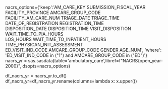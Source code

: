 nacrs_options={'keep':'AM_CARE_KEY SUBMISSION_FISCAL_YEAR FACILITY_PROVINCE AMCARE_GROUP_CODE \
                     FACILITY_AM_CARE_NUM TRIAGE_DATE TRIAGE_TIME DATE_OF_REGISTRATION REGISTRATION_TIME\
                     DISPOSITION_DATE DISPOSITION_TIME VISIT_DISPOSITION WAIT_TIME_TO_PIA_HOURS\
                     LOS_HOURS WAIT_TIME_TO_INPATIENT_HOURS TIME_PHYSICAN_INIT_ASSESSMENT\
                     ED_VISIT_IND_CODE AMCARE_GROUP_CODE GENDER AGE_NUM',
              'where': 'ED_VISIT_IND_CODE in ("1") and AMCARE_GROUP_CODE in ("ED")'}                        
nacrs_yr = sas.sasdata(table='ambulatory_care',libref=f"NACRS{open_year-2000}", dsopts=nacrs_options)

df_nacrs_yr = nacrs_yr.to_df()
df_nacrs_yr=df_nacrs_yr.rename(columns=lambda x: x.upper())

